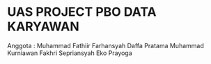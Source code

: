 # UAS PROJECT PBO DATA KARYAWAN
Anggota : Muhammad Fathiir Farhansyah
          Daffa Pratama
          Muhammad Kurniawan
          Fakhri Sepriansyah
          Eko Prayoga
